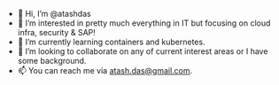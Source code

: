 - 👋 Hi, I’m @atashdas
- 👀 I’m interested in pretty much everything in IT but focusing on cloud infra, security & SAP! 
- 🌱 I’m currently learning containers and kubernetes.
- 💞️ I’m looking to collaborate on any of current interest areas or I have some background.
- 📫 You can reach me via atash.das@gmail.com. 

<!---
atashdas/atashdas is a ✨ special ✨ repository because its `README.md` (this file) appears on your GitHub profile.
You can click the Preview link to take a look at your changes.
--->
